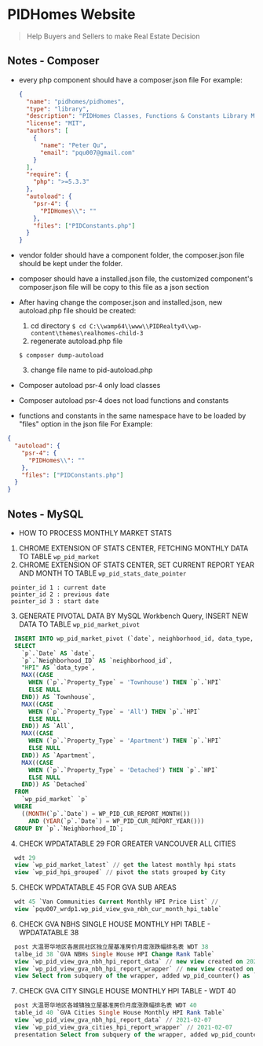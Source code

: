 # PIDHomes Website

> Help Buyers and Sellers to make Real Estate Decision

## Notes - Composer

- every php component should have a composer.json file
  For example:
  ```json
  {
    "name": "pidhomes/pidhomes",
    "type": "library",
    "description": "PIDHomes Classes, Functions & Constants Library Modules",
    "license": "MIT",
    "authors": [
      {
        "name": "Peter Qu",
        "email": "pqu007@gmail.com"
      }
    ],
    "require": {
      "php": ">=5.3.3"
    },
    "autoload": {
      "psr-4": {
        "PIDHomes\\": ""
      },
      "files": ["PIDConstants.php"]
    }
  }
  ```
- vendor folder should have a component folder, the composer.json file should be kept under the folder.
- composer should have a installed.json file, the customized component's composer.json file will be copy to this file as a json section
- After having change the composer.json and installed.json, new autoload.php file should be created:

  1. cd directory
     `$ cd C:\\wamp64\\www\\PIDRealty4\\wp-content\themes\realhomes-child-3`
  2. regenerate autoload.php file

  `$ composer dump-autoload `

  3. change file name to pid-autoload.php

- Composer autoload psr-4 only load classes
- Composer autoload psr-4 does not load functions and constants

- functions and constants in the same namespace have to be loaded by "files" option in the json file
  For Example:

```json
{
  "autoload": {
    "psr-4": {
      "PIDHomes\\": ""
    },
    "files": ["PIDConstants.php"]
  }
}
```

## Notes - MySQL

- HOW TO PROCESS MONTHLY MARKET STATS

1. CHROME EXTENSION OF STATS CENTER, FETCHING MONTHLY DATA TO TABLE `wp_pid_market`
2. CHROME EXTENSION OF STATS CENTER, SET CURRENT REPORT YEAR AND MONTH TO TABLE `wp_pid_stats_date_pointer`

```
 pointer_id 1 : current date
 pointer_id 2 : previous date
 pointer_id 3 : start date
```

3. GENERATE PIVOTAL DATA BY MySQL Workbench Query, INSERT NEW DATA TO TABLE `wp_pid_market_pivot`

```SQL
  INSERT INTO wp_pid_market_pivot (`date`, neighborhood_id, data_type, townhouse, `all`, apartment, detached)
  SELECT
    `p`.`Date` AS `date`,
    `p`.`Neighborhood_ID` AS `neighborhood_id`,
    "HPI" AS `data_type`,
    MAX((CASE
      WHEN (`p`.`Property_Type` = 'Townhouse') THEN `p`.`HPI`
      ELSE NULL
    END)) AS `Townhouse`,
    MAX((CASE
      WHEN (`p`.`Property_Type` = 'All') THEN `p`.`HPI`
      ELSE NULL
    END)) AS `All`,
    MAX((CASE
      WHEN (`p`.`Property_Type` = 'Apartment') THEN `p`.`HPI`
      ELSE NULL
    END)) AS `Apartment`,
    MAX((CASE
      WHEN (`p`.`Property_Type` = 'Detached') THEN `p`.`HPI`
      ELSE NULL
    END)) AS `Detached`
  FROM
    `wp_pid_market` `p`
  WHERE
    ((MONTH(`p`.`Date`) = WP_PID_CUR_REPORT_MONTH())
      AND (YEAR(`p`.`Date`) = WP_PID_CUR_REPORT_YEAR()))
  GROUP BY `p`.`Neighborhood_ID`;
```

4. CHECK WPDATATABLE 29 FOR GREATER VANCOUVER ALL CITIES

```sql
  wdt 29
  view `wp_pid_market_latest` // get the latest monthly hpi stats
  view `wp_pid_hpi_grouped` // pivot the stats grouped by City
```

5. CHECK WPDATATABLE 45 FOR GVA SUB AREAS

```sql
  wdt 45 `Van Communities Current Monthly HPI Price List` //
  view `pqu007_wrdp1.wp_pid_view_gva_nbh_cur_month_hpi_table`
```

6. CHECK GVA NBHS SINGLE HOUSE MONTHLY HPI TABLE - WPDATATABLE 38

```sql
  post 大温哥华地区各居民社区独立屋基准房价月度涨跌幅排名表 WDT 38
  talbe_id 38 `GVA NBHs Single House HPI Change Rank Table`
  view `wp_pid_view_gva_nbh_hpi_report_data` // new view created on 2021-02-07
  view `wp_pid_view_gva_nbh_hpi_report_wrapper` // new view created on 2021-02-07
  view Select from subquery of the wrapper, added wp_pid_counter() as `rank` for `FINAL TABLE PRESENTATION`
```

7. CHECK GVA CITY SINGLE HOUSE MONTHLY HPI TABLE - WDT 40

```sql
  post 大温哥华地区各城镇独立屋基准房价月度涨跌幅排名表 WDT 40
  table_id 40 `GVA Cities Single House Monthly HPI Rank Table`
  view `wp_pid_view_gva_nbh_hpi_report_data` // 2021-02-07
  view `wp_pid_view_gva_cities_hpi_report_wrapper` // 2021-02-07
  presentation Select from subquery of the wrapper, added wp_pid_counter() as `rank` for `FINAL TABLE PRESENTATION`
```
